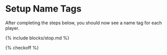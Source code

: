 # Setup Name Tags

After completing the steps below, you should now see a name tag for each player.

{% include blocks/stop.md %}

{% checkoff %}
